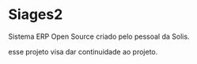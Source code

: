 # Siages2
Sistema ERP Open Source criado pelo pessoal da Solis.

esse projeto visa dar continuidade ao projeto.
